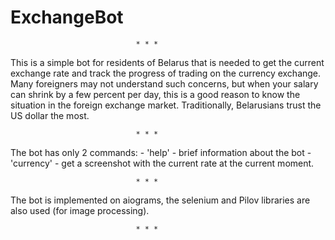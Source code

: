 # ExchangeBot
			            		* * *
This is a simple bot for residents of Belarus that is needed to get
the current exchange rate and track the progress of trading on the
currency exchange. Many foreigners may not understand such concerns,
but when your salary can shrink by a few percent per day, this is a
good reason to know the situation in the foreign exchange market.
Traditionally, Belarusians trust the US dollar the most.

			            		* * *
The bot has only 2 commands:
	- 'help' 	- brief information about the bot
	- 'currency' 	- get a screenshot with the current rate at the current moment.
	
			            		* * *
The bot is implemented on aiograms, the selenium and Pilov libraries
are also used (for image processing).

			            		* * *
